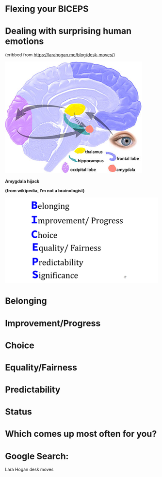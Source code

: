 # Flexing your BICEPS

# Dealing with surprising human emotions
(cribbed from https://larahogan.me/blog/desk-moves/)

![](img/biceps0.png)

__Amygdala hijack__

__\(from wikipedia\, I’m not a brainologist\)__

![](img/biceps1.png)

# 

# Belonging

# Improvement/Progress

# Choice

# Equality/Fairness

# Predictability

# Status

# Which comes up most often for you?

# Google Search:
Lara Hogan desk moves

